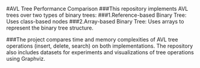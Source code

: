 #AVL Tree Performance Comparison
###This repository implements AVL trees over two types of binary trees:
###1.Reference-based Binary Tree: Uses class-based nodes
###2.Array-based Binary Tree: Uses arrays to represent the binary tree structure.

###The project compares time and memory complexities of AVL tree operations (insert, delete, search) on both implementations. The repository also includes datasets for experiments and visualizations of tree operations using Graphviz.

